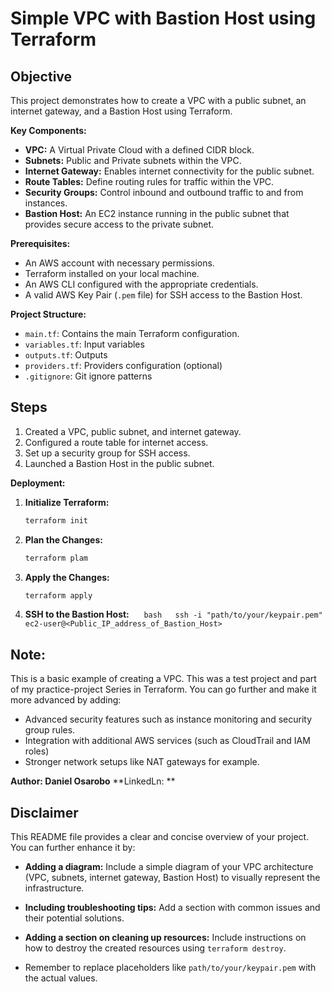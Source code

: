 # Simple VPC with Bastion Host using Terraform

## Objective
This project demonstrates how to create a VPC with a public subnet, an internet gateway, and a Bastion Host using Terraform.


**Key Components:**

* **VPC:** A Virtual Private Cloud with a defined CIDR block.
* **Subnets:** Public and Private subnets within the VPC.
* **Internet Gateway:** Enables internet connectivity for the public subnet.
* **Route Tables:** Define routing rules for traffic within the VPC.
* **Security Groups:** Control inbound and outbound traffic to and from instances.
* **Bastion Host:** An EC2 instance running in the public subnet that provides secure access to the private subnet.


**Prerequisites:**

* An AWS account with necessary permissions.
* Terraform installed on your local machine.
* An AWS CLI configured with the appropriate credentials.
* A valid AWS Key Pair (`.pem` file) for SSH access to the Bastion Host.


**Project Structure:**

*  `main.tf`: Contains the main Terraform configuration.
*  `variables.tf`: Input variables
*  `outputs.tf`: Outputs
*  `providers.tf`: Providers configuration (optional)
*  `.gitignore`: Git ignore patterns


## Steps
1. Created a VPC, public subnet, and internet gateway.
2. Configured a route table for internet access.
3. Set up a security group for SSH access.
4. Launched a Bastion Host in the public subnet.

**Deployment:**

1. **Initialize Terraform:**
   ```bash
   terraform init

2. **Plan the Changes:**
    ```bash
   terraform plam

3. **Apply the Changes:**
      ```bash
   terraform apply

4. **SSH to the Bastion Host:**
     ```bash
  ssh -i "path/to/your/keypair.pem" ec2-user@<Public_IP_address_of_Bastion_Host>   
     ```  


 ## Note: 
 This is a basic example of creating a VPC. This was a test project and part of my practice-project Series in Terraform. You can go further and make it more advanced by adding:

 * Advanced security features such as instance monitoring and security group rules.
 * Integration with additional AWS services (such as CloudTrail and IAM roles)
 * Stronger network setups like NAT gateways for example.

 **Author: Daniel Osarobo**
 **LinkedLn: ** 

 ## Disclaimer 

 This README file provides a clear and concise overview of your project. You can further enhance it by:

* **Adding a diagram:** Include a simple diagram of your VPC architecture (VPC, subnets, internet gateway, Bastion Host) to visually represent the infrastructure.
* **Including troubleshooting tips:** Add a section with common issues and their potential solutions.
* **Adding a section on cleaning up resources:** Include instructions on how to destroy the created resources using `terraform destroy`.

* Remember to replace placeholders like `path/to/your/keypair.pem` with the actual values. 

